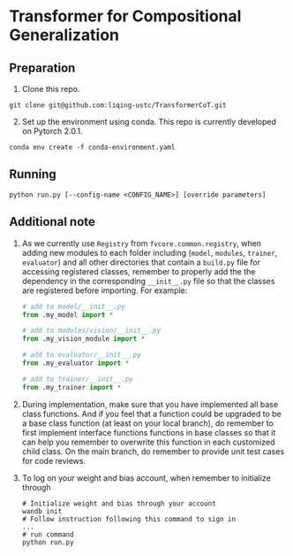 # Transformer for Compositional Generalization

## Preparation
1. Clone this repo.
```shell
git clone git@github.com:liqing-ustc/TransformerCoT.git
```
2. Set up the environment using conda. This repo is currently developed on Pytorch 2.0.1.
```shell
conda env create -f conda-environment.yaml
```

## Running
```shell
python run.py [--config-name <CONFIG_NAME>] [override parameters]
```

<!-- 
Before running, make sure your config file has been properly set up. An example config file can be found in ```configs```.
Then to run the file, use ```launch.py``` with proper arguments.
```shell
# python launch
python launch.py --config <PATH_TO_CONFIG_FILE> <ADDITIONAL_HYDRA_CONFIG>

# accelerate launch
python launch.py  --launch_mode accelerate --config <PATH_TO_CONFIG_FILE> <ADDITIONAL_HYDRA_CONFIG>

# SLURM submitit launch
python launch.py --launch_mode submitit --config <PATH_TO_CONFIG_FILE> <ADDITIONAL_HYDRA_CONFIG>
```
For more arguments, use ```python launch.py --help``` for more key word argument info about 
[SLURM submitit](https://github.com/facebookincubator/submitit) launch or 
[Accelerate](https://huggingface.co/docs/accelerate/index)
launch settings. We also provide more example launching commands in the following sections. 

## General design guidance
In the current version, you will most likely modify files in the following directories to add a new model pipeline to the code base.
Suppose that you have a model ```MODEL``` with new modules ```MODULE```, new optimization objectives ```LOSS```, new training logic ```TRAINER```, and new task evaluation metrics ```EVAL```, you will need to create/modify files in the following directory:
```
|-- modules/xxx/MODULE.py   # depending on whether a module can be categorized into vision/language/head/third_party
|-- model/MODEL.py          # for specifying the correct forward pipeline using helper modules and setting optimization strategies (e.g., decay, lr)
|-- optim/loss.py           # add your new LOSS
|-- trainer/TRAINER.py      # define train/eval/test logic for running training or inference
|-- evaluator/EVAL.py       # define the new evaluation metric after obtaining training/inference results
```

After creating these files, to correct configure the experiments, you will need to add your initialization arguments/hyperparameters for all newly created classes. In ```configs/default.py```, we provide an example to initialize all modules in Vista3D. The general design choice in configuring models is to let the configuration keywords align with initialization arguments to avoid errors. So in ```configs/default.py``` you should see ```model.name``` for knowing the current model choice and ```model.args``` for all arguments initializing that model. This could be generalized to all object initialization (temporarily, this logic could be changed based on discussions).

If you want to dive deep into how existing modules/models/pipelines are implemented, the basic logic is to have a ```build.py``` for each base object class, implementing general init/utility functions, and/or leaving interface functions that must be implemented in child classes. Then in each folder, you will further see object classes with their unique signature (e.g. ```vista3d.py```, ```grounding_head.py```, ```vista3d_trainer.py```) defining all customized class-depenedent features (temporarily, this logic could be changed based on discussions).
-->

## Additional note
1. As we currently use ```Registry``` from ```fvcore.common.registry```, when adding new modules to each folder including
   (```model```, ```modules```, ```trainer```, ```evaluator```) and all other directories
    that contain a ```build.py``` file for accessing registered classes, remember to properly add the
    the dependency in the corresponding ```__init__.py``` file so that the classes are registered before importing.
    For example:
	```python
	# add to model/__init__.py
	from .my_model import *
	
	# add to modules/vision/__init__.py
	from .my_vision_module import *
	
	# add to evaluator/__init__.py
	from .my_evaluator import *
	
	# add to trainer/__init__.py
	from .my_trainer import *
    ```
2. During implementation, make sure that you have implemented all base class functions. And if you feel that a function could be upgraded
   to be a base class function (at least on your local branch), do remember to first implement interface functions functions in base classes
   so that it can help you remember to overwrite this function in each customized child class. On the main branch, do remember to provide unit
   test cases for code reviews.

3. To log on your weight and bias account, when remember to initialize through
    ```shell
    # Initialize weight and bias through your account
    wandb init
    # Follow instruction following this command to sign in
    ...
    # run command
    python run.py 
    ```